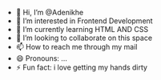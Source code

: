 - 👋 Hi, I’m @Adenikhe
- 👀 I’m interested in Frontend Development
- 🌱 I’m currently learning HTML AND CSS
- 💞️ I’m looking to collaborate on this space
- 📫 How to reach me through my mail 
- 😄 Pronouns: ...
- ⚡ Fun fact: i love getting my hands dirty

<!---
Adenikhe/Adenikhe is a ✨ special ✨ repository because its `README.md` (this file) appears on your GitHub profile.
You can click the Preview link to take a look at your changes.
--->

